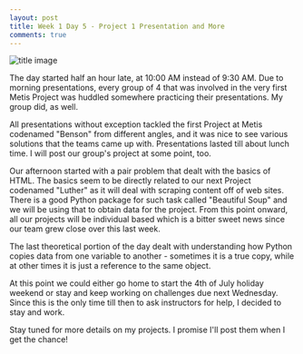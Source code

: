 ```yaml
---
layout: post
title: Week 1 Day 5 - Project 1 Presentation and More
comments: true
---
```


![title image](http://cdn.newsday.com/polopoly_fs/1.13516211.1493074967!/httpImage/image.jpeg_gen/derivatives/landscape_1280/image.jpeg)

The day started half an hour late, at 10:00 AM instead of 9:30 AM. Due to morning presentations, every group of 4 that was involved in the very first Metis Project was huddled somewhere practicing their presentations. My group did, as well.  

All presentations without exception tackled the first Project at Metis codenamed "Benson" from different angles, and it was nice to see various solutions that the teams came up with. Presentations lasted till about lunch time. I will post our group's project at some point, too.  

Our afternoon started with a pair problem that dealt with the basics of HTML. The basics seem to be directly related to our next Project codenamed "Luther" as it will deal with scraping content off of web sites. There is a good Python package for such task called "Beautiful Soup" and we will be using that to obtain data for the project. From this point onward, all our projects will be individual based which is a bitter sweet news since our team grew close over this last week.  

The last theoretical portion of the day dealt with understanding how Python copies data from one variable to another - sometimes it is a true copy, while at other times it is just a reference to the same object.  

At this point we could either go home to start the 4th of July holiday weekend or stay and keep working on challenges due next Wednesday. Since this is the only time till then to ask instructors for help, I decided to stay and work.  

Stay tuned for more details on my projects. I promise I'll post them when I get the chance!
